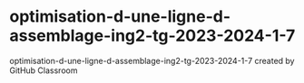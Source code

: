 # optimisation-d-une-ligne-d-assemblage-ing2-tg-2023-2024-1-7
optimisation-d-une-ligne-d-assemblage-ing2-tg-2023-2024-1-7 created by GitHub Classroom
